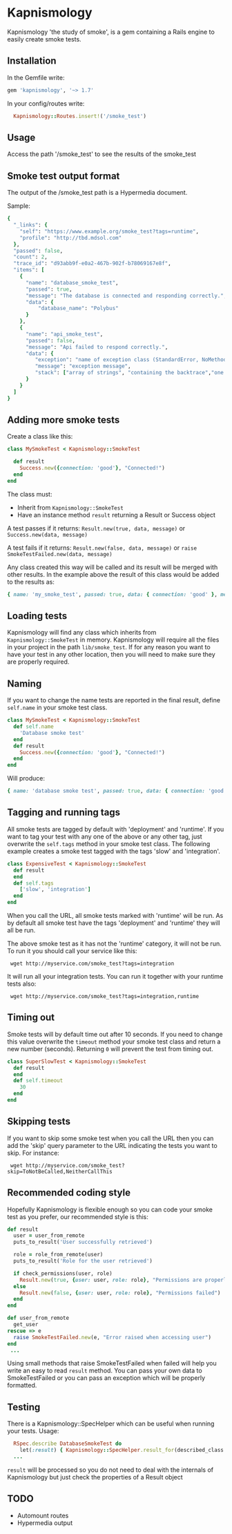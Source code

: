 # Kapnismology

Kapnismology 'the study of smoke', is a gem containing a Rails engine to easily create smoke tests.

## Installation

In the Gemfile write:
```ruby
gem 'kapnismology', '~> 1.7'
```

In your config/routes write:

```ruby
  Kapnismology::Routes.insert!('/smoke_test')
```

## Usage

Access the path '/smoke_test' to see the results of the smoke_test

## Smoke test output format

The output of the /smoke_test path is a Hypermedia document.

Sample:

```ruby
{
  "_links": {
    "self": "https://www.example.org/smoke_test?tags=runtime",
    "profile": "http://tbd.mdsol.com"
  },
  "passed": false,
  "count": 2,
  "trace_id": "d93abb9f-e0a2-467b-902f-b78069167e8f",
  "items": [
    {
      "name": "database_smoke_test",
      "passed": true,
      "message": "The database is connected and responding correctly.",
      "data": {
          "database_name": "Polybus"
      }
    },
    {
      "name": "api_smoke_test",
      "passed": false,
      "message": "Api failed to respond correctly.",
      "data": {
         "exception": "name of exception class (StandardError, NoMethodError)",
         "message": "exception message",
         "stack": ["array of strings", "containing the backtrace","one string per backtrace entry"]
      }
    }
  ]
}
```

## Adding more smoke tests

Create a class like this:
```ruby
class MySmokeTest < Kapnismology::SmokeTest

  def result
    Success.new({connection: 'good'}, "Connected!")
  end
end
```

The class must:
- Inherit from `Kapnismology::SmokeTest`
- Have an instance method `result` returning a Result or Success object

A test passes if it returns:
`Result.new(true, data, message)` or
`Success.new(data, message)`

A test fails if it returns:
`Result.new(false, data, message)` or
`raise SmokeTestFailed.new(data, message)`


Any class created this way will be called and its result will be merged with other results.
In the example above the result of this class would be added to the results as:
```ruby
{ name: 'my_smoke_test', passed: true, data: { connection: 'good' }, message: 'Connected!' }
```

## Loading tests

Kapnismology will find any class which inherits from `Kapnismology::SmokeTest` in memory.
Kapnismology will require all the files in your project in the path `lib/smoke_test`.
If for any reason you want to have your test in any other location, then you will need to make sure they are properly required.

## Naming

If you want to change the name tests are reported in the final result, define `self.name` in your smoke test class.

```ruby
class MySmokeTest < Kapnismology::SmokeTest
  def self.name
    'Database smoke test'
  end
  def result
    Success.new({connection: 'good'}, "Connected!")
  end
end
```

Will produce:
```ruby
{ name: 'database smoke test', passed: true, data: { connection: 'good' }, message: 'Connected!' }

```

## Tagging and running tags

All smoke tests are tagged by default with 'deployment' and 'runtime'.
If you want to tag your test with any one of the above or any other tag, just overwrite the `self.tags` method in your smoke test class.
The following example creates a smoke test tagged with the tags 'slow' and 'integration'.

```Ruby
class ExpensiveTest < Kapnismology::SmokeTest
  def result
  end
  def self.tags
    ['slow', 'integration']
  end
end
```

When you call the URL, all smoke tests marked with 'runtime' will be run. As by default all smoke test have the tags 'deployment' and 'runtime' they will all be run.

The above smoke test as it has not the 'runtime' category, it will not be run. To run it you should call your service like this:
```
 wget http://myservice.com/smoke_test?tags=integration
```

It will run all your integration tests. You can run it together with your runtime tests also:
```
 wget http://myservice.com/smoke_test?tags=integration,runtime
```

## Timing out

Smoke tests will by default time out after 10 seconds. If you need to change this value overwrite the `timeout` method your smoke test class and return a new number (seconds). Returning `0` will prevent the test from timing out.

```Ruby
class SuperSlowTest < Kapnismology::SmokeTest
  def result
  end
  def self.timeout
    30
  end
end
```


## Skipping tests

If you want to skip some smoke test when you call the URL then you can add the 'skip' query parameter to the URL indicating the tests you want to skip.
For instance:
```
 wget http://myservice.com/smoke_test?skip=ToNotBeCalled,NeitherCallThis
```

## Recommended coding style

Hopefully Kapnismology is flexible enough so you can code your smoke test as you prefer, our recommended style is this:

```ruby
def result
  user = user_from_remote
  puts_to_result('User successfully retrieved')

  role = role_from_remote(user)
  puts_to_result('Role for the user retrieved')

  if check_permissions(user, role)
    Result.new(true, {user: user, role: role}, "Permissions are properly set")
  else
    Result.new(false, {user: user, role: role}, "Permissions failed")
  end
end

def user_from_remote
  get_user
rescue => e
  raise SmokeTestFailed.new(e, "Error raised when accessing user")
end
 ...
```

Using small methods that raise SmokeTestFailed when failed will help you write an easy to read `result` method.
You can pass your own data to SmokeTestFailed or you can pass an exception which will be properly formatted.


## Testing

There is a Kapnismology::SpecHelper which can be useful when running your tests.
Usage:
```ruby
  RSpec.describe DatabaseSmokeTest do
    let(:result) { Kapnismology::SpecHelper.result_for(described_class.new) }
  ...
```

`result` will be processed so you do not need to deal with the internals of Kapnismology but just check the properties of a Result object

## TODO

- Automount routes
- Hypermedia output
